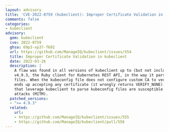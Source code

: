 ```yaml
---
layout: advisory
title: 'CVE-2022-0759 (kubeclient): Improper Certificate Validation in kubeclient'
comments: false
categories:
- kubeclient
advisory:
  gem: kubeclient
  cve: 2022-0759
  ghsa: 69p3-xp37-f692
  url: https://github.com/ManageIQ/kubeclient/issues/554
  title: Improper Certificate Validation in kubeclient
  date: 2022-03-26
  description: |
    A flaw was found in all versions of kubeclient up to (but not including)
    v4.9.3, the Ruby client for Kubernetes REST API, in the way it parsed kubeconfig
    files. When the kubeconfig file does not configure custom CA to verify certs, kubeclient
    ends up accepting any certificate (it wrongly returns VERIFY_NONE). Ruby applications
    that leverage kubeclient to parse kubeconfig files are susceptible to Man-in-the-middle
    attacks (MITM).
  patched_versions:
  - ">= 4.9.3"
  related:
    url:
    - https://github.com/ManageIQ/kubeclient/issues/555
    - https://github.com/ManageIQ/kubeclient/pull/556
---
```

